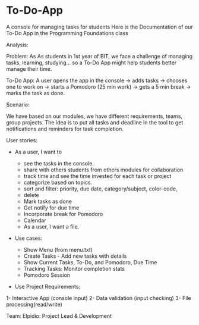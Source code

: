 # To-Do-App
A console for managing tasks for students
Here is the Documentation of our To-Do App in the Programming Foundations class

Analysis:

Problem: As As students in 1st year of BIT, we face a challenge of managing tasks, learning, studying... so a To-Do App might help students better manage their time.  

To-Do App: 
A user opens the app in the console → adds tasks → chooses one to work on → starts a Pomodoro (25 min work) → gets a 5 min break → marks the task as done. 

Scenario: 

We have based on our modules, we have different requirements, teams, group projects. The idea is to put all tasks and deadline in  the tool to get notifications and reminders for task completion.

User stories: 

- As a user, I want to
  - see the tasks in the console. 
  - share with others students from others modules for collaboration 
  - track time and see the time invested for each task or project 
  - categorize based on topics. 
  - sort and filter: priority, due date, category/subject, color-code, 
  - delete 
  - Mark tasks as done 
  - Get notify for due time 
  - Incorporate break for Pomodoro 
  - Calendar   
  - As a user, I want a file. 
  
  
- Use cases: 
  - Show Menu (from menu.txt) 
  - Create Tasks - Add new tasks with details
  - Show Current Tasks, To-Do, and Pomodoro, Due Time 
  - Tracking Tasks: Monitor completion stats
  - Pomodoro Session

- Use Project Requirements: 

1- Interactive App (console input)
2- Data validation (input checking) 
3- File processing(read/write) 

 
 Team:
 Elpidio: Project Lead & Development 
